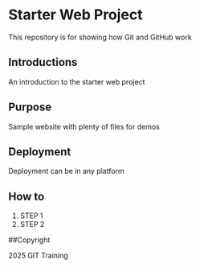 # Starter Web Project

This repository is for showing how Git and GitHub work

## Introductions
An introduction to the starter web project

## Purpose

Sample website with plenty of files for demos

## Deployment

Deployment can be in any platform

## How to
1. STEP 1
2. STEP 2

##Copyright

2025 GIT Training
